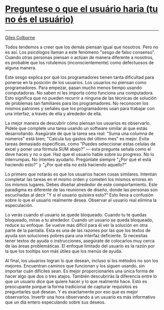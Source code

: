 # [Preguntese o que el usuário haria (tu no és el usuário)](//github.com/97-things/97-things-every-programmer-should-know/tree/master/en/thing_03)

---

[Giles Colborne](https://www.linkedin.com/in/gilescolborne/?originalSubdomain=uk)

Todos tendemos a creer que los demás piensan igual que nosotros. Pero no es así. Los psicólogos llaman a este fenómeno
"sesgo de falso consenso". Cuando otras personas piensan o actúan de manera diferente a nosotros, es probable que los
rotulemos (inconscientemente) como defectuosos de alguna manera.

Este sesgo explica por qué los programadores tienen tanta dificultad para ponerse en la posición de los usuarios. Los
usuarios no piensan como programadores. Para empezar, pasan mucho menos tiempo usando computadoras. No saben ni les
importa cómo funciona una computadora. Esto significa que no pueden recurrir a ninguna de las técnicas de solución de
problemas tan familiares para los programadores. No reconocen los mismos patrones y señales que los programadores usan
para trabajar con una interfaz, a través de ella y alrededor de ella.

La mejor manera de descubrir cómo piensan los usuarios es observarlo. Pídele que complete una tarea usando un software
similar al que estás desarrollando. Asegúrate de que la tarea sea real: "Suma una columna de números" está bien;
"Calcula tus gastos del último mes" es mejor. Evita tareas demasiado específicas, como "Puedes seleccionar estas celulas
de excel y poner una fórmula SUM abajo?" — esta pregunta señala como el deve haces y no o que. Haz que el usuario hable
sobre su progreso. No lo interrumpas. No intentes ayudarlo. Pregúntate siempre "¿Por qué el está haciendo esto?" y "¿Por
qué ella no está haciendo aquello?"

Lo primero que notarás es que los usuarios hacen cosas similares. Intentan completar las tareas en el mismo orden y
cometen los mismos errores en los mismos lugares. Debes diseñar alrededor de este comportamiento. Este paradigma es
diferente de las reuniones de diseño, donde las personas son escuchadas al decir "Y si el usuario quisiera esto?" Esto
lleva a confusión sobre lo que el usuario realmente desea. Observar al usuario real elimina la especulación.

Lo verás cuando el usuario se quede bloqueado. Cuando tu te quedas bloqueado, miras a tu alrededor. Cuando un usuario se
queda bloqueado, reduce su enfoque. Se vuelve más difícil para él ver la solución en otra parte de la pantalla. Esta es
una de las razones por las que los textos de ayuda son soluciones pobres para una interfaz deficiente. Si necesitas
tener textos de ayuda o instrucciones, asegúrate de colocarlos muy cerca de las áreas problemáticas. El enfoque limitado
del usuario es la razón por la que los tooltips son más útiles que los menús de ayuda.

Al final, los usuarios logran lo que desean, incluso si los métodos no son los mejores. Encuentran caminos que funcionan
y los siguen usando, sin importar cuán difíciles sean. Es mejor proporcionarles una única forma de hacer algo que dos o
tres atajos. También descubrirás la diferencia entre lo que un usuario dice que quiere hacer y lo que realmente hace.
Esto es preocupante porque la forma tradicional de capturar requisitos es preguntarles qué desean. Y es exactamente por
eso que es mejor observarlos. Invertir una hora observando a un usuario es más informativo que un día entero especulando
sobre sus deseos.
